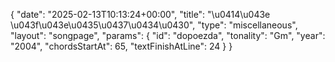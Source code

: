 {
    "date": "2025-02-13T10:13:24+00:00",
    "title": "\u0414\u043e \u043f\u043e\u0435\u0437\u0434\u0430",
    "type": "miscellaneous",
    "layout": "songpage",
    "params": {
        "id": "dopoezda",
        "tonality": "Gm",
        "year": "2004",
        "chordsStartAt": 65,
        "textFinishAtLine": 24
    }
}